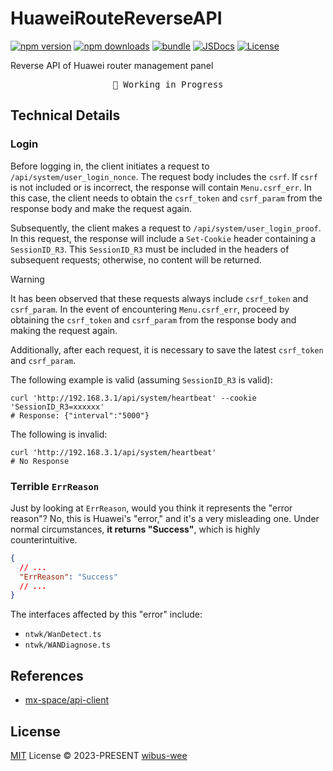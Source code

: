 # HuaweiRouteReverseAPI

[![npm version][npm-version-src]][npm-version-href]
[![npm downloads][npm-downloads-src]][npm-downloads-href]
[![bundle][bundle-src]][bundle-href]
[![JSDocs][jsdocs-src]][jsdocs-href]
[![License][license-src]][license-href]

Reverse API of Huawei router management panel

<pre align="center">
🧪 Working in Progress
</pre>

## Technical Details

### Login

Before logging in, the client initiates a request to `/api/system/user_login_nonce`. The request body includes the `csrf`. If `csrf` is not included or is incorrect, the response will contain `Menu.csrf_err`. In this case, the client needs to obtain the `csrf_token` and `csrf_param` from the response body and make the request again.

Subsequently, the client makes a request to `/api/system/user_login_proof`. In this request, the response will include a `Set-Cookie` header containing a `SessionID_R3`. This `SessionID_R3` must be included in the headers of subsequent requests; otherwise, no content will be returned.

> [!WARNING]
> It has been observed that these requests always include `csrf_token` and `csrf_param`. In the event of encountering `Menu.csrf_err`, proceed by obtaining the `csrf_token` and `csrf_param` from the response body and making the request again.
>
> Additionally, after each request, it is necessary to save the latest `csrf_token` and `csrf_param`.

The following example is valid (assuming `SessionID_R3` is valid):

```shell
curl 'http://192.168.3.1/api/system/heartbeat' --cookie 'SessionID_R3=xxxxxx'
# Response: {"interval":"5000"}
```

The following is invalid:

```shell
curl 'http://192.168.3.1/api/system/heartbeat'
# No Response
```

### Terrible `ErrReason`

Just by looking at `ErrReason`, would you think it represents the "error reason"? No, this is Huawei's "error," and it's a very misleading one. Under normal circumstances, **it returns "Success"**, which is highly counterintuitive.

```json
{
  // ...
  "ErrReason": "Success"
  // ...
}
```

The interfaces affected by this "error" include:

- `ntwk/WanDetect.ts`
- `ntwk/WANDiagnose.ts`

## References

- [mx-space/api-client](https://github.com/mx-space/api-client)

## License

[MIT](./LICENSE) License © 2023-PRESENT [wibus-wee](https://github.com/wibus-wee)

<!-- Badges -->

[npm-version-src]: https://img.shields.io/npm/v/huawei-route-reverse-api?style=flat&colorA=080f12&colorB=1fa669
[npm-version-href]: https://npmjs.com/package/huawei-route-reverse-api
[npm-downloads-src]: https://img.shields.io/npm/dm/huawei-route-reverse-api?style=flat&colorA=080f12&colorB=1fa669
[npm-downloads-href]: https://npmjs.com/package/huawei-route-reverse-api
[bundle-src]: https://img.shields.io/bundlephobia/minzip/huawei-route-reverse-api?style=flat&colorA=080f12&colorB=1fa669&label=minzip
[bundle-href]: https://bundlephobia.com/result?p=huawei-route-reverse-api
[license-src]: https://img.shields.io/github/license/wibus-wee/huawei-route-reverse-api.svg?style=flat&colorA=080f12&colorB=1fa669
[license-href]: https://github.com/wibus-wee/huawei-route-reverse-api/blob/main/LICENSE
[jsdocs-src]: https://img.shields.io/badge/jsdocs-reference-080f12?style=flat&colorA=080f12&colorB=1fa669
[jsdocs-href]: https://www.jsdocs.io/package/huawei-route-reverse-api
